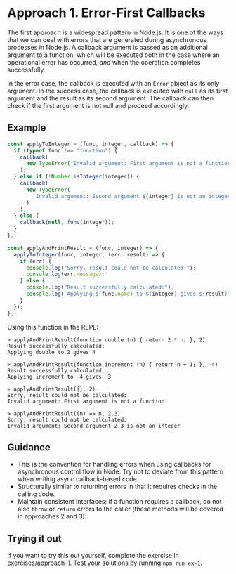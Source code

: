 # Approach 1. Error-First Callbacks

The first approach is a widespread pattern in Node.js. It is one of the ways that we can deal with errors that are generated during asynchronous processes in Node.js. A callback argument is passed as an additional argument to a function, which will be executed both in the case where an operational error has occurred, _and_ when the operation completes successfully.

In the error case, the callback is executed with an `Error` object as its only argument. In the success case, the callback is executed with `null` as its first argument and the result as its second argument. The callback can then check if the first argument is not null and proceed accordingly.

## Example

```js
const applyToInteger = (func, integer, callback) => {
  if (typeof func !== "function") {
    callback(
      new TypeError("Invalid argument: First argument is not a function")
    );
  } else if (!Number.isInteger(integer)) {
    callback(
      new TypeError(
        `Invalid argument: Second argument ${integer} is not an integer`
      )
    );
  } else {
    callback(null, func(integer));
  }
};

const applyAndPrintResult = (func, integer) => {
  applyToInteger(func, integer, (err, result) => {
    if (err) {
      console.log("Sorry, result could not be calculated:");
      console.log(err.message);
    } else {
      console.log("Result successfully calculated:");
      console.log(`Applying ${func.name} to ${integer} gives ${result}`);
    }
  });
};
```

Using this function in the REPL:

```
> applyAndPrintResult(function double (n) { return 2 * n; }, 2)
Result successfully calculated:
Applying double to 2 gives 4

> applyAndPrintResult(function increment (n) { return n + 1; }, -4)
Result successfully calculated:
Applying increment to -4 gives -3

> applyAndPrintResult({}, 2)
Sorry, result could not be calculated:
Invalid argument: First argument is not a function

> applyAndPrintResult((n) => n, 2.3)
Sorry, result could not be calculated:
Invalid argument: Second argument 2.3 is not an integer
```

## Guidance

* This is the convention for handling errors when using callbacks for asynchronous control flow in Node. Try not to deviate from this pattern when writing async callback-based code.
* Structurally similar to returning errors in that it requires checks in the calling code.
* Maintain consistent interfaces; if a function requires a callback, do not also `throw` or `return` errors to the caller (these methods will be covered in approaches 2 and 3).

## Trying it out

If you want to try this out yourself, complete the exercise in [exercises/approach-1](../exercises/approach-1). Test your solutions by running `npm run ex-1`.
